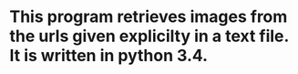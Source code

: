 # This program retrieves images from the urls given explicilty in a text file. It is written in python 3.4. 
